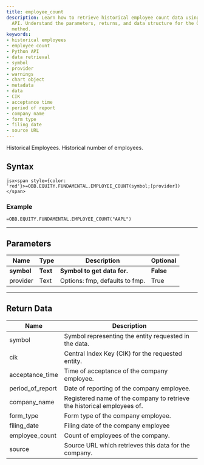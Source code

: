 ```yaml
---
title: employee_count
description: Learn how to retrieve historical employee count data using the Python
  API. Understand the parameters, returns, and data structure for the OBB.equity.fundamental.employee_count
  method.
keywords: 
- historical employees
- employee count
- Python API
- data retrieval
- symbol
- provider
- warnings
- chart object
- metadata
- data
- CIK
- acceptance time
- period of report
- company name
- form type
- filing date
- source URL
---
```


<!-- markdownlint-disable MD041 -->

Historical Employees. Historical number of employees.

## Syntax

```jsx<span style={color: 'red'}>=OBB.EQUITY.FUNDAMENTAL.EMPLOYEE_COUNT(symbol;[provider])</span>```

### Example

```excel wordwrap
=OBB.EQUITY.FUNDAMENTAL.EMPLOYEE_COUNT("AAPL")
```

---

## Parameters

| Name | Type | Description | Optional |
| ---- | ---- | ----------- | -------- |
| **symbol** | **Text** | **Symbol to get data for.** | **False** |
| provider | Text | Options: fmp, defaults to fmp. | True |

---

## Return Data

| Name | Description |
| ---- | ----------- |
| symbol | Symbol representing the entity requested in the data.  |
| cik | Central Index Key (CIK) for the requested entity.  |
| acceptance_time | Time of acceptance of the company employee.  |
| period_of_report | Date of reporting of the company employee.  |
| company_name | Registered name of the company to retrieve the historical employees of.  |
| form_type | Form type of the company employee.  |
| filing_date | Filing date of the company employee  |
| employee_count | Count of employees of the company.  |
| source | Source URL which retrieves this data for the company.  |
